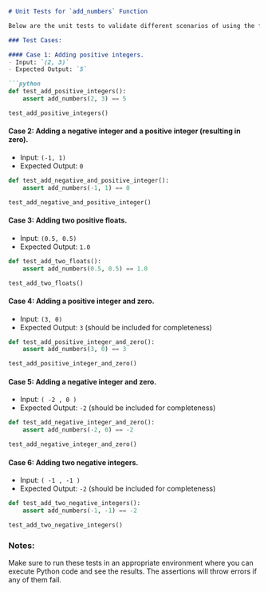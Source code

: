 ```markdown
# Unit Tests for `add_numbers` Function

Below are the unit tests to validate different scenarios of using the function `add_numbers`.

### Test Cases:

#### Case 1: Adding positive integers.
- Input: `(2, 3)`
- Expected Output: `5`

```python
def test_add_positive_integers():
    assert add_numbers(2, 3) == 5

test_add_positive_integers()
```

#### Case 2: Adding a negative integer and a positive integer (resulting in zero).
- Input: `(-1, 1)`
- Expected Output: `0`

```python
def test_add_negative_and_positive_integer():
    assert add_numbers(-1, 1) == 0

test_add_negative_and_positive_integer()
```

#### Case 3: Adding two positive floats.
- Input: `(0.5, 0.5)`
- Expected Output: `1.0`

```python
def test_add_two_floats():
    assert add_numbers(0.5, 0.5) == 1.0

test_add_two_floats()
```

#### Case 4: Adding a positive integer and zero.
- Input: `(3, 0)`
- Expected Output: `3` (should be included for completeness)

```python
def test_add_positive_integer_and_zero():
    assert add_numbers(3, 0) == 3

test_add_positive_integer_and_zero()
```

#### Case 5: Adding a negative integer and zero.
- Input: `( -2 , 0 )`
- Expected Output: `-2` (should be included for completeness)

```python
def test_add_negative_integer_and_zero():
    assert add_numbers(-2, 0) == -2

test_add_negative_integer_and_zero()
```

#### Case 6: Adding two negative integers.
- Input: `( -1 , -1 )`
- Expected Output: `-2` (should be included for completeness)

```python
def test_add_two_negative_integers():
    assert add_numbers(-1, -1) == -2

test_add_two_negative_integers()
```

### Notes:
Make sure to run these tests in an appropriate environment where you can execute Python code and see the results. The assertions will throw errors if any of them fail.
```